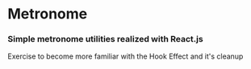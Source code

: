 # Metronome
### Simple metronome utilities realized with React.js
Exercise to become more familiar with the Hook Effect and it's cleanup
